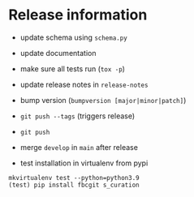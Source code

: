 # Release information

* update schema using `schema.py`
* update documentation
* make sure all tests run (`tox -p`)
* update release notes in `release-notes`
* bump version (`bumpversion [major|minor|patch]`)
* `git push --tags` (triggers release)
* `git push`
* merge `develop` in `main` after release

* test installation in virtualenv from pypi
```
mkvirtualenv test --python=python3.9
(test) pip install fbcgit s_curation
```
